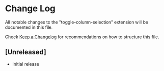 # Change Log
All notable changes to the "toggle-column-selection" extension will be documented in this file.

Check [Keep a Changelog](http://keepachangelog.com/) for recommendations on how to structure this file.

## [Unreleased]
- Initial release